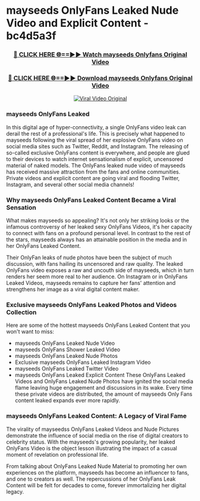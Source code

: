 # mayseeds OnlyFans Leaked Nude Video and Explicit Content - bc4d5a3f

<div align="center">

### [🔴 CLICK HERE 🌐==►► Watch mayseeds Onlyfans Original Video](https://aff.leakpic.com/?utm_medium=9dac6e3e92780789e695eb65dc45befdb20081c8&utm_campaign=Link_for_leakpic_com)

### [🔴 CLICK HERE 🌐==►► Download mayseeds Onlyfans Original Video](https://aff.leakpic.com/?utm_medium=9dac6e3e92780789e695eb65dc45befdb20081c8&utm_campaign=Link_for_leakpic_com)

[![Viral Video Original](https://i.ibb.co.com/xMMVF88/686577567.gif)](https://aff.leakpic.com/?utm_medium=9dac6e3e92780789e695eb65dc45befdb20081c8&utm_campaign=Link_for_leakpic_com)

</div>

### mayseeds OnlyFans Leaked
In this digital age of hyper-connectivity, a single OnlyFans video leak can derail the rest of a professional's life. This is precisely what happened to mayseeds following the viral spread of her explosive OnlyFans video on social media sites such as Twitter, Reddit, and Instagram. The releasing of so-called exclusive OnlyFans content is everywhere, and people are glued to their devices to watch internet sensationalism of explicit, uncensored material of naked models. 
The OnlyFans leaked nude video of mayseeds has received massive attraction from the fans and online communities. Private videos and explicit content are going viral and flooding Twitter, Instagram, and several other social media channels!

### Why mayseeds OnlyFans Leaked Content Became a Viral Sensation
What makes mayseeds so appealing? It's not only her striking looks or the infamous controversy of her leaked sexy OnlyFans Videos, it's her capacity to connect with fans on a profound personal level. In contrast to the rest of the stars, mayseeds always has an attainable position in the media and in her OnlyFans Leaked Content.

Their OnlyFan leaks of nude photos have been the subject of much discussion, with fans hailing its uncensored and raw quality. The leaked OnlyFans video exposes a raw and uncouth side of mayseeds, which in turn renders her seem more real to her audience. On Instagram or in OnlyFans Leaked Videos, mayseeds remains to capture her fans' attention and strengthens her image as a viral digital content maker.

### Exclusive mayseeds OnlyFans Leaked Photos and Videos Collection
Here are some of the hottest mayseeds OnlyFans Leaked Content that you won't want to miss:
- mayseeds OnlyFans Leaked Nude Video
- mayseeds OnlyFans Shower Leaked Video
- mayseeds OnlyFans Leaked Nude Photos
- Exclusive mayseeds OnlyFans Leaked Instagram Video
- mayseeds OnlyFans Leaked Twitter Video
- mayseeds OnlyFans Leaked Explicit Content
These OnlyFans Leaked Videos and OnlyFans Leaked Nude Photos have ignited the social media flame leaving huge engagement and discussions in its wake. Every time these private videos are distributed, the amount of mayseeds Only Fans content leaked expands ever more rapidly.

### mayseeds OnlyFans Leaked Content: A Legacy of Viral Fame
The virality of mayseedss OnlyFans Leaked Videos and Nude Pictures demonstrate the influence of social media on the rise of digital creators to celebrity status. With the mayseeds's growing popularity, her leaked OnlyFans Video is the object lesson illustrating the impact of a casual moment of revelation on professional life.

From talking about OnlyFans Leaked Nude Material to promoting her own experiences on the platform, mayseeds has become an influencer to fans, and one to creators as well. The repercussions of her OnlyFans Leak Content will be felt for decades to come, forever immortalizing her digital legacy.
